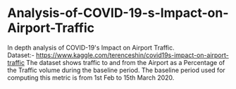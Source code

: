 # Analysis-of-COVID-19-s-Impact-on-Airport-Traffic
In depth analysis of COVID-19's Impact on Airport Traffic.<br>
Dataset:- https://www.kaggle.com/terenceshin/covid19s-impact-on-airport-traffic
The dataset shows traffic to and from the Airport as a Percentage of the Traffic volume during the baseline period. The baseline period used for computing this metric is from 1st Feb to 15th March 2020. 
